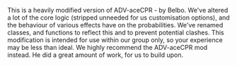 This is a heavily modified version of ADV-aceCPR - by Belbo. We've altered a lot of the core logic (stripped unneeded for us customisation options), and the behaviour of various effects have on the probabilities. We've renamed classes, and functions to reflect this and to prevent potential clashes. This modification is intended for use within our group only, so your experience may be less than ideal. We highly recommend the ADV-aceCPR mod instead. He did a great amount of work, for us to build upon.
